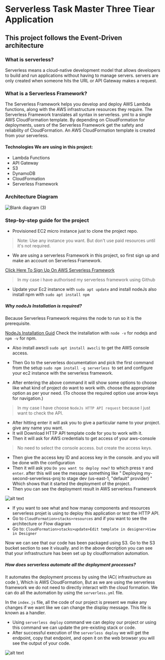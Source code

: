 # Serverless Task Master Three Tiear Application
## This project follows the Event-Driven architecture


### What is serverless?
Serverless means a cloud-native development model that allows developers to build and run applications without having to manage servers. servers are only created when someone hits the URL or API Gateway makes a request.

### What is a Serverless Framework?
The Serverless Framework helps you develop and deploy AWS Lambda functions, along with the AWS infrastructure resources they require.
The Serverless Framework translates all syntax in serverless. yml to a single AWS CloudFormation template. By depending on CloudFormation for deployments, users of the Serverless Framework get the safety and reliability of CloudFormation. An AWS CloudFormation template is created from your serverless.


#### Technologies We are using in this project:
- Lambda Functions
- API Gateway
- S3
- DynamoDB
- CloudFormation
- Serverless Framework

  

### Architecture Diagram
![Blank diagram (3)](https://github.com/Abhibhagat1407/serverless_taskmaster/assets/109520000/54396e88-eee9-412a-8c54-b48ae55cedb8)


### Step-by-step guide for the project 

- Provisioned EC2 micro instance just to clone the project repo.
> Note: Use any instance you want. But don't use paid resources until it's not required.
- We are using a serverless Framework in this project, so first sign up and make an account on Serverless Framework.

 [Click Here To Sign Up On AWS Serverless Framework](https://www.serverless.com/framework/docs/providers/aws/cli-reference/login)
 > In my case i have authorised my serverless framework using Github


- Update your Ec2 instance with `sudo apt update` and install nodeJs also install npm with `sudo apt install npm`

##### Why nodeJs Installation is required?
Because Serverless Framework requires the node to run so it is the prerequisite. 
  
 [NodeJs Installation Guid](https://www.digitalocean.com/community/tutorials/how-to-install-node-js-on-ubuntu-20-04)
  Check the installation with `node -v` for nodejs and `npm -v` for npm.
- Also install awscli `sudo apt install awscli` to get the AWS console access.

  
- Then Go to the serverless documentation and pick the first command from the setup `sudo npm install -g serverless `to set and configure your ec2 instance with the serverless framework.
- After entering the above command it will show some options to choose like what kind of project do want to work with. choose the appropriate option as per your need. (To choose the required option use arrow keys for navigation.)
> In my case I have choose ` NodeJs HTTP API request ` because I just want to check the API.

- After hitting enter it will ask you to give a particular name to your project. give any name you want.
- It will Download HTTP API template code for you to work with it.
- Then it will ask for AWS credentials to get access of your aws-console
> No need to select the console access. but create the access keys.

- Then give the access key ID and access key in the console. and you will be done with the configuration
- Then it will ask you `Do you want to deploy now?` to which press `Y` and `enter`. after this will see the message something like " Deploying my-second-serverless-proj to stage dev (us-east-1, "default" provider) " Which shows that it started the deployment of the project.
- Then you can see the deployment result in AWS serverless Framework
  
![alt text](file:///home/abhishek/Pictures/Screenshots/Screenshot%20from%202023-12-15%2015-16-38.png)

- If you want to see what and how manay components and resources serverless projet is using to deploy this application or test the HTTP API.
- Go to ` CloudFormation>stacks>resources ` and if you want to see the architecture or Flow diagram
- Go to: ` CloudFormation>stacks>update>Edit template in designer>View in Designer `

Now we can see that our code has been packaged using S3. Go to the S3 bucket section to see it visually. and in the above decription you can see that your infrastructure has been set up by cloudformation automation. 


##### How does serverless automate all the deployment processes?
It automates the deployment process by using the IAC( infrastructure as code ), Which is AWS CloudFormation, But as we are using the serverless framework we do not need to directly interact with the cloud formation. We can do all the automation by using the `serverless.yml` file.

In the ` index.js ` file, all the code of our project is present we make any changes if we want like we can change the display message. This file is known as a handler.
  

- Using `serverless deploy` command we can deploy our project or using this command we can update the pre-existing stack or code.
- After successful execution of the ` serverless deploy ` we will get the endpoint, copy that endpoint, and open it on the web browser you will see the output of your code.

![alt text](file:///home/abhishek/Pictures/Screenshots/Screenshot%20from%202023-12-15%2018-50-18.png)
  





